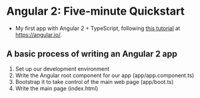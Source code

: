 # Angular 2: Five-minute Quickstart
- My first app with Angular 2 + TypeScript, following [this tutorial](https://angular.io/docs/ts/latest/quickstart.html) at https://angular.io/.

## A basic process of writing an Angular 2 app

1. Set up our development environment
2. Write the Angular root component for our app (app/app.component.ts)
3. Bootstrap it to take control of the main web page (app/boot.ts)
4. Write the main page (index.html)
